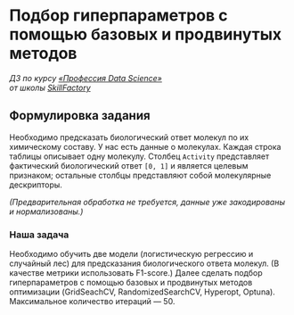 # Подбор гиперпараметров с помощью базовых и продвинутых методов

*ДЗ по курсу [«Профессия Data Science»](https://lms.skillfactory.ru/courses/course-v1:Skillfactory+DST-PRO+15APR2020/about)\
от школы [SkillFactory](https://skillfactory.ru)*

## Формулировка задания

Необходимо предсказать биологический ответ молекул по их химическому составу. У нас есть данные о молекулах. Каждая строка таблицы описывает одну молекулу. Столбец `Activity` представляет фактический биологический ответ `[0, 1]` и является целевым признаком; остальные столбцы представляют собой молекулярные дескрипторы.

*(Предварительная обработка не требуется, данные уже закодированы и нормализованы.)*

### Наша задача

Необходимо обучить две модели (логистическую регрессию и случайный лес) для предсказания биологического ответа молекул. (В качестве метрики использовать F1-score.) Далее сделать подбор гиперпараметров с помощью базовых и продвинутых методов оптимизации (GridSeachCV, RandomizedSearchCV, Hyperopt, Optuna). Максимальное количество итераций — 50.